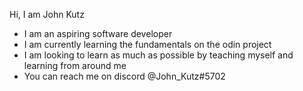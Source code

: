 Hi, I am John Kutz
- I am an aspiring software developer
- I am currently learning the fundamentals on the odin project
- I am looking to learn as much as possible by teaching myself and learning from around me
- You can reach me on discord @John_Kutz#5702

